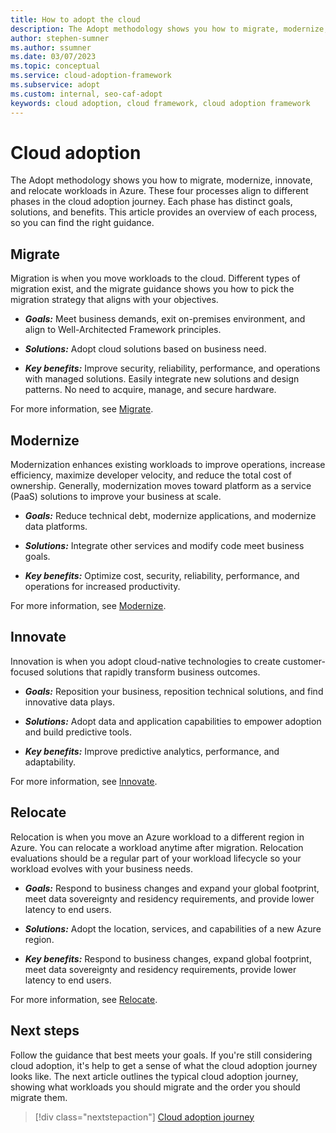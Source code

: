 ```yaml
---
title: How to adopt the cloud
description: The Adopt methodology shows you how to migrate, modernize, innovate, and relocate workloads in Azure.
author: stephen-sumner
ms.author: ssumner
ms.date: 03/07/2023
ms.topic: conceptual
ms.service: cloud-adoption-framework
ms.subservice: adopt
ms.custom: internal, seo-caf-adopt
keywords: cloud adoption, cloud framework, cloud adoption framework
---
```


# Cloud adoption

The Adopt methodology shows you how to migrate, modernize, innovate, and relocate workloads in Azure. These four processes align to different phases in the cloud adoption journey. Each phase has distinct goals, solutions, and benefits. This article provides an overview of each process, so you can find the right guidance.

## Migrate

Migration is when you move workloads to the cloud. Different types of migration exist, and the migrate guidance shows you how to pick the migration strategy that aligns with your objectives.

- ***Goals:*** Meet business demands, exit on-premises environment, and align to Well-Architected Framework principles.

- ***Solutions:*** Adopt cloud solutions based on business need.

- ***Key benefits:*** Improve security, reliability, performance, and operations with managed solutions. Easily integrate new solutions and design patterns. No need to acquire, manage, and secure hardware.

For more information, see [Migrate](../migrate/index.md).

## Modernize

Modernization enhances existing workloads to improve operations, increase efficiency, maximize developer velocity, and reduce the total cost of ownership. Generally, modernization moves toward platform as a service (PaaS) solutions to improve your business at scale.

- ***Goals:*** Reduce technical debt, modernize applications, and modernize data platforms.

- ***Solutions:*** Integrate other services and modify code meet business goals.

- ***Key benefits:*** Optimize cost, security, reliability, performance, and operations for increased productivity.

For more information, see [Modernize](../modernize/index.md).

## Innovate

Innovation is when you adopt cloud-native technologies to create customer-focused solutions that rapidly transform business outcomes.

- ***Goals:*** Reposition your business, reposition technical solutions, and find innovative data plays.

- ***Solutions:*** Adopt data and application capabilities to empower adoption and build predictive tools.

- ***Key benefits:*** Improve predictive analytics, performance, and adaptability.

For more information, see [Innovate](../innovate/index.md).

## Relocate

Relocation is when you move an Azure workload to a different region in Azure. You can relocate a workload anytime after migration. Relocation evaluations should be a regular part of your workload lifecycle so your workload evolves with your business needs.

- ***Goals:*** Respond to business changes and expand your global footprint, meet data sovereignty and residency requirements, and provide lower latency to end users.

- ***Solutions:*** Adopt the location, services, and capabilities of a new Azure region.

- ***Key benefits:*** Respond to business changes, expand global footprint, meet data sovereignty and residency requirements, provide lower latency to end users.

For more information, see [Relocate](../relocate/index.md).

## Next steps

Follow the guidance that best meets your goals. If you're still considering cloud adoption, it's help to get a sense of what the cloud adoption journey looks like. The next article outlines the typical cloud adoption journey, showing what workloads you should migrate and the order you should migrate them.

> [!div class="nextstepaction"]
> [Cloud adoption journey](cloud-adoption.md)
